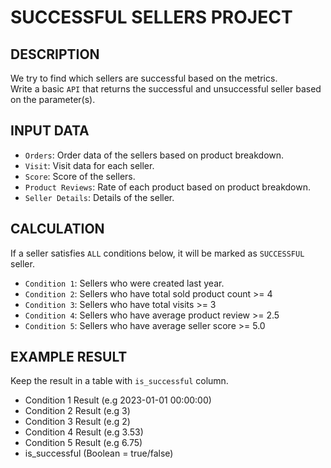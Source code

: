 # SUCCESSFUL SELLERS PROJECT
## DESCRIPTION
We try to find which sellers are successful based on the metrics.<br>
Write a basic `API` that returns the successful and unsuccessful seller based on the parameter(s).
## INPUT DATA
- `Orders`: Order data of the sellers based on product breakdown.
- `Visit`: Visit data for each seller.
- `Score`: Score of the sellers.
- `Product Reviews`: Rate of each product based on product breakdown.
- `Seller Details`: Details of the seller.
## CALCULATION
If a seller satisfies `ALL` conditions below, it will be marked as `SUCCESSFUL` seller.
- `Condition 1`: Sellers who were created last year.
- `Condition 2`: Sellers who have total sold product count >= 4 
- `Condition 3`: Sellers who have total visits >= 3
- `Condition 4`: Sellers who have average product review >= 2.5 
- `Condition 5`: Sellers who have average seller score >= 5.0
## EXAMPLE RESULT
Keep the result in a table with `is_successful` column.
- Condition 1 Result (e.g 2023-01-01 00:00:00) 
- Condition 2 Result (e.g 3)
- Condition 3 Result (e.g 2)
- Condition 4 Result (e.g 3.53)
- Condition 5 Result (e.g 6.75) 
- is_successful (Boolean = true/false)